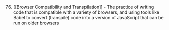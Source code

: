 76. [[Browser Compatibility and Transpilation]] - The practice of writing code that is compatible with a variety of browsers, and using tools like Babel to convert (transpile) code into a version of JavaScript that can be run on older browsers